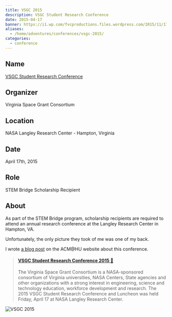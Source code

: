 ```yaml
---
title: VSGC 2015
description: VSGC Student Research Conference
date: 2015-04-17
banner: https://i1.wp.com/fvcproductions.files.wordpress.com/2015/11/17247649195_4b1578d460_b.jpg
aliases:
  - /home/adventures/conferences/vsgc-2015/
categories:
  - conference
---
```


## Name

[VSGC Student Research Conference](https://www.vsgc.odu.edu/src/)

## Organizer

Virginia Space Grant Consortium

## Location

NASA Langley Research Center - Hampton, Virginia

## Date

April 17th, 2015

## Role

STEM Bridge Scholarship Recipient

## About

As part of the STEM Bridge program, scholarship recipients are required to attend an annual research conference at the Langley Research Center in Hampton, VA.

Unfortunately, the only picture they took of me was one of my back.

I wrote [a blog post](https://huacm.wordpress.com/2015/04/23/vsgc-student-research-conference-2015/) on the ACM@HU website about this conference.

<blockquote class="embedly-card"><h4><a href="//huacm.wordpress.com/2015/04/23/vsgc-student-research-conference-2015/">VSGC Student Research Conference 2015 💼</a></h4><p>The Virginia Space Grant Consortium is a NASA-sponsored consortium of Virginia universities, NASA Centers, State agencies and other organizations with a strong interest in engineering, science and technology education, workforce development and research. The 2015 VSGC Student Research Conference and Luncheon was held Friday, April 17 at NASA Langley Research Center.</p></blockquote>
<script async src="//cdn.embedly.com/widgets/platform.js" charset="UTF-8"></script>

![VSGC 2015](https://i1.wp.com/fvcproductions.files.wordpress.com/2015/11/17247649195_4b1578d460_b.jpg)
